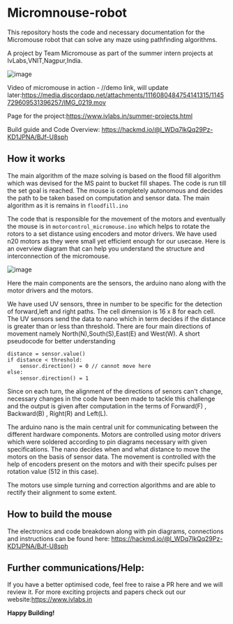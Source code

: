# Micromnouse-robot
This repository hosts the code and necessary documentation for the Micromouse robot that can solve any maze using pathfinding algorithms.

A project by Team Micromouse as part of the summer intern projects at IvLabs,VNIT,Nagpur,India.

![image](https://github.com/ChinmayK0607/LabelGen/assets/114411195/57440bf6-aa2b-4cc9-b7ba-28c85f5901e3)

Video of micromouse in action - //demo link, will update later:https://media.discordapp.net/attachments/1116080484754141315/1145729609531396257/IMG_0219.mov

Page for the project:https://www.ivlabs.in/summer-projects.html

Build guide and Code Overview: https://hackmd.io/@l_WDq7lkQq29Pz-KD1JPNA/BJf-U8sph

## How it works
The main algorithm of the maze solving is based on the flood fill algorithm which was devised for the MS paint to bucket fill shapes. The code is run till the set goal is reached. The mouse is completely autonomous and decides the path to be taken based on computation and sensor data. The main algorithm as it is remains in ```floodfill.ino```

The code that is responsible for the movement of the motors and eventually the mouse is in ```motorcontrol_micromouse.ino``` which helps to rotate the rotors to a set distance using encoders and motor drivers. We have used n20 motors as they were small yet efficient enough for our usecase. Here is an overview diagram that can help you understand the structure and interconnection of the micromouse.

![image](https://github.com/ChinmayK0607/LabelGen/assets/114411195/275f04d2-ce57-4bb8-8738-3a6d9264fc21)

Here the main components are the sensors, the arduino nano along with the motor drivers and the motors.

We have used UV sensors, three in number to be specific for the detection of forward,left and right paths. The cell dimension is 16 x 8 for each cell. The UV sensors send the data to nano which in term decides if the distance is greater than or less than threshold. There are four main directions of movement namely North(N),South(S),East(E) and West(W). A short pseudocode for better understanding

```
distance = sensor.value()
if distance < threshold:
    sensor.direction() = 0 // cannot move here
else:
    sensor.direction() = 1
```

Since on each turn, the alignment of the directions of senors can't change, necessary changes in the code have been made to tackle this challenge and the output is given after computation in the terms of Forward(F) , Backward(B) , Right(R) and Left(L).

The arduino nano is the main central unit for communicating between the different hardware components. Motors are controlled using motor drivers which were soldered according to pin diagrams necessary with given specifications. The nano decides when and what distance to move the motors on the basis of sensor data. The movement is controlled with the help of encoders present on the motors and with their specifc pulses per rotation value (512 in this case).

The motors use simple turning and correction algorithms and are able to rectify their alignment to some extent.

## How to build the mouse
The electronics and code breakdown along with pin diagrams, connections and instructions can be found here: https://hackmd.io/@l_WDq7lkQq29Pz-KD1JPNA/BJf-U8sph

## Further communications/Help:
If you have a better optimised code, feel free to raise a PR here and we will review it.
For more exciting projects and papers check out our website:https://www.ivlabs.in

**Happy Building!**

